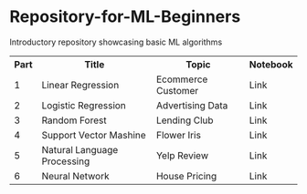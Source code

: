 # Repository-for-ML-Beginners
Introductory repository showcasing basic ML algorithms

 <table>
  <tr>
    <th>Part</th>
    <th>Title</th>
    <th>Topic</th>
    <th>Notebook</th>
  </tr>
  <tr>
    <td>1</td>
    <td>Linear Regression</td>
    <td>Ecommerce Customer</td>
    <td>Link</td>
  </tr>
  <tr>
    <td>2</td>
    <td>Logistic Regression</td>
    <td>Advertising Data</td>
    <td>Link</td>
  </tr>
   <tr>
    <td>3</td>
    <td>Random Forest</td>
    <td>Lending Club</td>
    <td>Link</td>
  </tr>
   <tr>
    <td>4</td>
    <td>Support Vector Mashine</td>
    <td>Flower Iris</td>
    <td>Link</td>
  </tr>
   <tr>
    <td>5</td>
    <td>Natural Language Processing</td>
    <td>Yelp Review</td>
    <td>Link</td>
  </tr>
   <tr>
    <td>6</td>
    <td>Neural Network</td>
    <td>House Pricing</td>
    <td>Link</td>
  </tr>
</table> 
